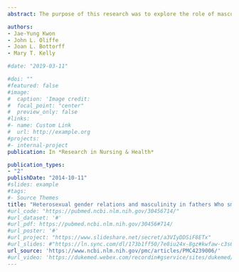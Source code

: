 ```yaml
---
abstract: The purpose of this research was to explore the role of masculinity and heterosexual gender relations in new and expectant fathers’ explanations of their continued smoking. We conducted a secondary analysis of in-depth interviews with 20 fathers. Two themes were identified (1) reconciling with partners to maintain a smoke-free family home; and (2) smoking to self-regulate emotions and maintain relationships. Fathers’ decisions to smoke and changes in smoking behavior were shaped by ideals of masculinity and by partner relationships and family and social contexts, including division of domestic duties and childcare. Recognizing the influence of both masculinity and gender relations could provide new directions for supporting men’s smoking cessation efforts during early parenthood. 

authors: 
- Jae-Yung Kwon
- John L. Oliffe
- Joan L. Bottorff
- Mary T. Kelly

#date: "2019-03-11"

#doi: ""
#featured: false
#image:
#  caption: 'Image credit: 
#  focal_point: "center"
#  preview_only: false
#links:
#- name: Custom Link
#  url: http://example.org
#projects:
#- internal-project
publication: In *Research in Nursing & Health*

publication_types:
- "2"
publishDate: "2014-10-11"
#slides: example
#tags:
#- Source Themes
title: "Heterosexual gender relations and masculinity in fathers Who smoke"
#url_code: "https://pubmed.ncbi.nlm.nih.gov/30456714/"
#url_dataset: '#'
#url_pdf: https://pubmed.ncbi.nlm.nih.gov/30456#714/
#url_poster: '#'
#url_project: "https://www.slideshare.net/secret/a3VIyDDSiF8ETx"
#url_slides: #"https://ln.sync.com/dl/173b1ff50/7e8iu24x-8gz#kwfaw-c3s66p2j-wcnducyz"
url_source: 'https://www.ncbi.nlm.nih.gov/pmc/articles/PMC4239006/'
#url_video: 'https://dukemed.webex.com/recordin#gservice/sites/dukemed/recording/play/b0d1d4dd#df304b0e9866fb29143f5ac2'
---
```



